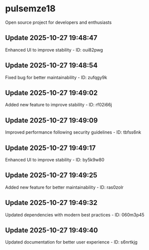 # pulsemze18
Open source project for developers and enthusiasts

## Update 2025-10-27 19:48:47
Enhanced UI to improve stability - ID: oui82pwg


## Update 2025-10-27 19:48:54
Fixed bug for better maintainability - ID: zufqgy9k


## Update 2025-10-27 19:49:02
Added new feature to improve stability - ID: rf02i66j


## Update 2025-10-27 19:49:09
Improved performance following security guidelines - ID: tbfss6nk


## Update 2025-10-27 19:49:17
Enhanced UI to improve stability - ID: by5k9w80


## Update 2025-10-27 19:49:25
Added new feature for better maintainability - ID: ras0zolr


## Update 2025-10-27 19:49:32
Updated dependencies with modern best practices - ID: 060m3p45


## Update 2025-10-27 19:49:40
Updated documentation for better user experience - ID: s6nrtkjg


